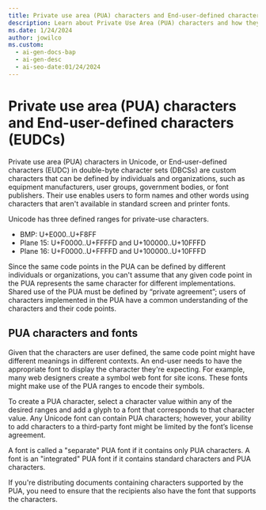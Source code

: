 ```yaml
---
title: Private use area (PUA) characters and End-user-defined characters (EUDCs)
description: Learn about Private Use Area (PUA) characters and how they can be defined and used by individuals and organizations to create custom characters.
ms.date: 1/24/2024
author: jowilco
ms.custom:
  - ai-gen-docs-bap
  - ai-gen-desc
  - ai-seo-date:01/24/2024
---
```


# Private use area (PUA) characters and End-user-defined characters (EUDCs)

Private use area (PUA) characters in Unicode, or End-user-defined characters (EUDC) in double-byte character sets (DBCSs) are custom characters that can be defined by individuals and organizations, such as equipment manufacturers, user groups, government bodies, or font publishers. Their use enables users to form names and other words using characters that aren't available in standard screen and printer fonts.

Unicode has three defined ranges for private-use characters.

- BMP: U+E000..U+F8FF
- Plane 15: U+F0000..U+FFFFD and U+100000..U+10FFFD
- Plane 16: U+F0000..U+FFFFD and U+100000..U+10FFFD

Since the same code points in the PUA can be defined by different individuals or organizations, you can't assume that any given code point in the PUA represents the same character for different implementations. Shared use of the PUA must be defined by “private agreement”; users of characters implemented in the PUA have a common understanding of the characters and their code points.

## PUA characters and fonts

Given that the characters are user defined, the same code point might have different meanings in different contexts. An end-user needs to have the appropriate font to display the character they're expecting. For example, many web designers create a symbol web font for site icons. These fonts might make use of the PUA ranges to encode their symbols.

To create a PUA character, select a character value within any of the desired ranges and add a glyph to a font that corresponds to that character value. Any Unicode font can contain PUA characters; however, your ability to add characters to a third-party font might be limited by the font’s license agreement.

A font is called a "separate" PUA font if it contains only PUA characters. A font is an "integrated" PUA font if it contains standard characters and PUA characters.

If you're distributing documents containing characters supported by the PUA, you need to ensure that the recipients also have the font that supports the characters.
